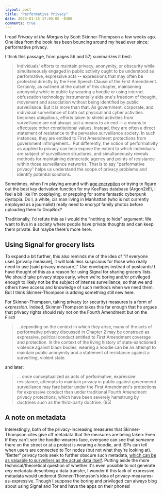 ```yaml
---
layout: post
title: "Performative Privacy"
date: 2023-01-25 17:00:00 -0400
comments: true
---
```


I read _Privacy at the Margins_ by Scott Skinner-Thompson a few weeks ago. One idea from the book has been bouncing around my head ever since: performative privacy. 

I think this passage, from pages 56 and 57) summarizes it best:

> Individuals' efforts to maintain privacy, anonymity, or obscurity while simultaneously engaged in public activity ought to be understood as performative, expressive acts -- expressions that may often be protected directly by the Free Speech Clause of the First Amendment. Certainly, as outlined at the outset of this chapter, maintaining anonymity while in public by wearing a hoodie or using internet obfuscation technology instrumentally aids one's freedom of thought, movement and association without being identified by public surveillance. But it is more than that. As government, corporate, and individual surveillance of both out physical and cyber activities becomes ubiquitous, efforts taken to shield activities from surveillance are not always just a means to an end -- a means to effectuate other constitutional values. Instead, they are often a direct statement of resistance to the pervasive surveillance society. In such instances, they are entitled to First Amendment protections from government infringement...
> Put differently, the notion of performativity as applied to privacy can help expose the extent to which individuals are subject of surveillance structures, and simultaneously reveals methods for maintaining democratic agency and points of resistance within those surveillance networks. That is to say "performative privacy" helps us understand the scope of privacy problems and identify potential solutions.

Sometimes, when I'm playing around with [age encryption](https://sts10.github.io/2021/09/06/exploring-age-1-point-0.html) or trying to figure out the best key derivation function for my KeePass database (Argon2id!), I feel a bit like I'm cosplaying, or prepping for some fantastic cyberpunk dystopia. Do I, a white, cis man living in Manhattan (who is not currently employed as a journalist) really need to encrypt family photos before uploading them to DropBox? 

Traditionally, I'd refute this as I would the "nothing to hide" argument: We want to live in a society where people have private thoughts and can keep them private. But maybe there's more here.

## Using Signal for grocery lists

To expand a bit further, this also reminds me of the idea of "If everyone uses [privacy measure], it will look less suspicious for those who really need to use [said privacy measure]." Use envelopes instead of postcards! I have thought of this as a reason for using Signal for sharing grocery lists. We should take privacy steps early, when we're boring and/or privileged enough to likely not be the subject of intense surveillance, so that we and others have access and knowledge of such methods when we need them. But I think Skinner-Thompson is adding something still new here.

For Skinner-Thompson, taking privacy (or security) measures is a form of _expression_. Indeed, Skinner-Thompson takes this far enough that he argues that privacy rights should rely not on the Fourth Amendment but on the First!

> ...depending on the context in which they arise, many of the acts of performative privacy discussed in Chapter 2 may be construed as expressive, political conduct entitled to First Amendment coverage and protection. In the context of the living history of state-sanctioned violence against black bodies, wearing a hoodie can be an attempt to maintain public anonymity and a statement of resistance against a surveilling, violent state.

and later:

> ... once conceptualized as acts of performative, expressive resistance, attempts to maintain privacy in public against government surveillance may fare better under the First Amendment's protections for expressive conduct than under traditional Fourth Amendment privacy protections, which have been severely hamstrung by doctrines such as the third-party doctrine. (95)

## A note on metadata

Interestingly, both of the privacy-increasing measures that Skinner-Thompson cites give off metadata that the measures are being taken: Even if they can't see the hoodie-wearers face, everyone can see that _someone_ there on the street or at a protest is wearing a hoodie, and ISPs can tell when users are connected to Tor nodes (but not what they're looking at). "Better" privacy tools seek to further obscure such metadata, [which can be as valuable to surveillers as the actual data itself](https://abcnews.go.com/blogs/headlines/2014/05/ex-nsa-chief-we-kill-people-based-on-metadata). Putting aside the more technical/theoretical question of whether it's even possible to not generate _any_ metadata describing a data transfer, I wonder if this lack of expressive metadata would undercut Skinner-Thompson's idea of privacy-measures-as-expressive. Though I suppose the boring and privileged can always blog about using Signal and Tor and have the apps on their phones!

